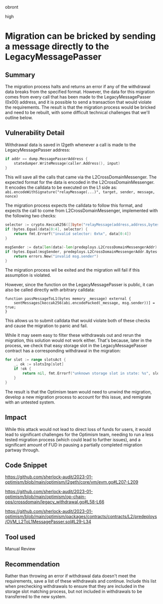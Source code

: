 obront

high

# Migration can be bricked by sending a message directly to the LegacyMessagePasser

## Summary

The migration process halts and returns an error if any of the withdrawal data breaks from the specified format. However, the data for this migration comes from every call that has been made to the LegacyMessagePasser (0x00) address, and it is possible to send a transaction that would violate the requirements. The result is that the migration process would be bricked and need to be rebuilt, with some difficult technical challenges that we'll outline below.

## Vulnerability Detail

Withdrawal data is saved in l2geth whenever a call is made to the LegacyMessagePasser address:
```go
if addr == dump.MessagePasserAddress {
	statedumper.WriteMessage(caller.Address(), input)
}
```
This will save all the calls that came via the L2CrossDomainMessenger. The expected format for the data is encoded in the L2CrossDomainMessenger. It encodes the calldata to be executed on the L1 side as:
`abi.encodeWithSignature("relayMessage(...)", target, sender, message, nonce)`

The migration process expects the calldata to follow this format, and expects the call to come from L2CrossDomainMessenger, implemented with the following two checks:
```go
selector := crypto.Keccak256([]byte("relayMessage(address,address,bytes,uint256)"))[0:4]
if !bytes.Equal(data[0:4], selector) {
	return fmt.Errorf("invalid selector: 0x%x", data[0:4])
}

msgSender := data[len(data)-len(predeploys.L2CrossDomainMessengerAddr):]
if !bytes.Equal(msgSender, predeploys.L2CrossDomainMessengerAddr.Bytes()) {
	return errors.New("invalid msg.sender")
}
```
The migration process wil be exited and the migration will fail if this assumption is violated.

However, since the function on the LegacyMessagePasser is public, it can also be called directly with arbitrary calldata:
```solidity
function passMessageToL1(bytes memory _message) external {
    sentMessages[keccak256(abi.encodePacked(_message, msg.sender))] = true;
}
```
This allows us to submit calldata that would violate both of these checks and cause the migration to panic and fail.

While it may seem easy to filter these withdrawals out and rerun the migration, this solution would not work either. That's because, later in the process, we check that easy storage slot in the LegacyMessagePasser contract has a corresponding withdrawal in the migration:
```go
for slot := range slotsAct {
	_, ok := slotsInp[slot]
	if !ok {
		return nil, fmt.Errorf("unknown storage slot in state: %s", slot)
	}
}
```
The result is that the Optimism team would need to unwind the migration, develop a new migration process to account for this issue, and remigrate with an untested system.

## Impact

While this attack would not lead to direct loss of funds for users, it would lead to significant challenges for the Optimism team, needing to run a less tested migration process (which could lead to further issues), and a significant amount of FUD in pausing a partially completed migration partway through.

## Code Snippet

https://github.com/sherlock-audit/2023-01-optimism/blob/main/optimism/l2geth/core/vm/evm.go#L207-L209

https://github.com/sherlock-audit/2023-01-optimism/blob/main/optimism/op-chain-ops/crossdomain/legacy_withdrawal.go#L58-L66

https://github.com/sherlock-audit/2023-01-optimism/blob/main/optimism/packages/contracts/contracts/L2/predeploys/OVM_L2ToL1MessagePasser.sol#L29-L34

## Tool used

Manual Review

## Recommendation

Rather than throwing an error if withdrawal data doesn't meet the requirements, save a list of these withdrawals and continue. Include this list when prechecking withdrawals to ensure that they are included in the storage slot matching process, but not included in withdrawals to be transferred to the new system. 